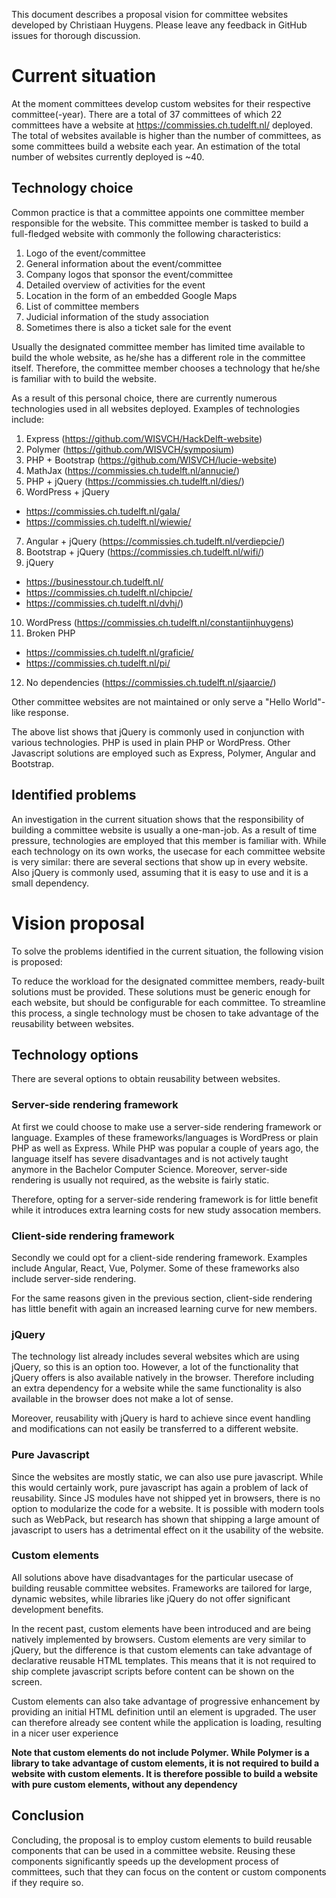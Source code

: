 This document describes a proposal vision for committee websites developed by Christiaan Huygens.
Please leave any feedback in GitHub issues for thorough discussion.

# Current situation

At the moment committees develop custom websites for their respective committee(-year).
There are a total of 37 committees of which 22 committees have a website at https://commissies.ch.tudelft.nl/ deployed.
The total of websites available is higher than the number of committees, as some committees build a website each year.
An estimation of the total number of websites currently deployed is ~40.

## Technology choice

Common practice is that a committee appoints one committee member responsible for the website.
This committee member is tasked to build a full-fledged website with commonly the following characteristics:

1. Logo of the event/committee
2. General information about the event/committee
3. Company logos that sponsor the event/committee
4. Detailed overview of activities for the event
5. Location in the form of an embedded Google Maps
6. List of committee members
7. Judicial information of the study association
8. Sometimes there is also a ticket sale for the event

Usually the designated committee member has limited time available to build the whole website, as he/she has a different role in the committee itself.
Therefore, the committee member chooses a technology that he/she is familiar with to build the website.

As a result of this personal choice, there are currently numerous technologies used in all websites deployed.
Examples of technologies include:

1. Express (https://github.com/WISVCH/HackDelft-website)
2. Polymer (https://github.com/WISVCH/symposium)
3. PHP + Bootstrap (https://github.com/WISVCH/lucie-website)
4. MathJax (https://commissies.ch.tudelft.nl/annucie/)
5. PHP + jQuery (https://commissies.ch.tudelft.nl/dies/)
6. WordPress + jQuery
  * https://commissies.ch.tudelft.nl/gala/
  * https://commissies.ch.tudelft.nl/wiewie/
7. Angular + jQuery (https://commissies.ch.tudelft.nl/verdiepcie/)
8. Bootstrap + jQuery (https://commissies.ch.tudelft.nl/wifi/)
9. jQuery
  * https://businesstour.ch.tudelft.nl/
  * https://commissies.ch.tudelft.nl/chipcie/
  * https://commissies.ch.tudelft.nl/dvhj/)
10. WordPress (https://commissies.ch.tudelft.nl/constantijnhuygens)
11. Broken PHP
  * https://commissies.ch.tudelft.nl/graficie/
  * https://commissies.ch.tudelft.nl/pi/
12. No dependencies (https://commissies.ch.tudelft.nl/sjaarcie/)

Other committee websites are not maintained or only serve a "Hello World"-like response.

The above list shows that jQuery is commonly used in conjunction with various technologies.
PHP is used in plain PHP or WordPress.
Other Javascript solutions are employed such as Express, Polymer, Angular and Bootstrap.

## Identified problems

An investigation in the current situation shows that the responsibility of building a committee website is usually a one-man-job.
As a result of time pressure, technologies are employed that this member is familiar with.
While each technology on its own works, the usecase for each committee website is very similar: there are several sections that show up in every website.
Also jQuery is commonly used, assuming that it is easy to use and it is a small dependency.

# Vision proposal

To solve the problems identified in the current situation, the following vision is proposed:

To reduce the workload for the designated committee members, ready-built solutions must be provided.
These solutions must be generic enough for each website, but should be configurable for each committee.
To streamline this process, a single technology must be chosen to take advantage of the reusability between websites.

## Technology options

There are several options to obtain reusability between websites.

### Server-side rendering framework

At first we could choose to make use a server-side rendering framework or language.
Examples of these frameworks/languages is WordPress or plain PHP as well as Express.
While PHP was popular a couple of years ago, the language itself has severe disadvantages and is not actively taught anymore in the Bachelor Computer Science.
Moreover, server-side rendering is usually not required, as the website is fairly static.

Therefore, opting for a server-side rendering framework is for little benefit while it introduces extra learning costs for new study assocation members.

### Client-side rendering framework

Secondly we could opt for a client-side rendering framework.
Examples include Angular, React, Vue, Polymer.
Some of these frameworks also include server-side rendering.

For the same reasons given in the previous section, client-side rendering has little benefit with again an increased learning curve for new members.

### jQuery

The technology list already includes several websites which are using jQuery, so this is an option too.
However, a lot of the functionality that jQuery offers is also available natively in the browser.
Therefore including an extra dependency for a website while the same functionality is also available in the browser does not make a lot of sense.

Moreover, reusability with jQuery is hard to achieve since event handling and modifications can not easily be transferred to a different website.

### Pure Javascript

Since the websites are mostly static, we can also use pure javascript.
While this would certainly work, pure javascript has again a problem of lack of reusability.
Since JS modules have not shipped yet in browsers, there is no option to modularize the code for a website.
It is possible with modern tools such as WebPack, but research has shown that shipping a large amount of javascript to users has a detrimental effect on it the usability of the website.

### Custom elements

All solutions above have disadvantages for the particular usecase of building reusable committee websites.
Frameworks are tailored for large, dynamic websites, while libraries like jQuery do not offer significant development benefits.

In the recent past, custom elements have been introduced and are being natively implemented by browsers.
Custom elements are very similar to jQuery, but the difference is that custom elements can take advantage of declarative reusable HTML templates.
This means that it is not required to ship complete javascript scripts before content can be shown on the screen.

Custom elements can also take advantage of progressive enhancement by providing an initial HTML definition until an element is upgraded.
The user can therefore already see content while the application is loading, resulting in a nicer user experience

**Note that custom elements do not include Polymer.
While Polymer is a library to take advantage of custom elements, it is not required to build a website with custom elements.
It is therefore possible to build a website with pure custom elements, without any dependency**

## Conclusion

Concluding, the proposal is to employ custom elements to build reusable components that can be used in a committee website.
Reusing these components significantly speeds up the development process of committees, such that they can focus on the content or custom components if they require so.
